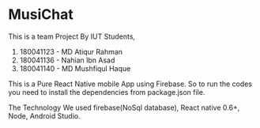 # MusiChat

This is a team Project By IUT Students,

1. 180041123 - MD Atiqur Rahman
2. 180041136 - Nahian Ibn Asad
3. 180041140 - MD Mushfiqul Haque

This is a Pure React Native mobile App using Firebase. So to run the codes you need to install the dependencies from package.json file.

The Technology We used firebase(NoSql database), React native 0.6+, Node, Android Studio.
